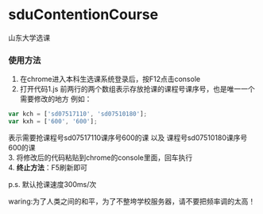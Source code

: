 # sduContentionCourse
山东大学选课

### 使用方法
1. 在chrome进入本科生选课系统登录后，按F12点击console
2. 打开代码1.js 前两行的两个数组表示存放抢课的课程号课序号，也是唯一一个需要修改的地方
例如：
```js
var kch = ['sd07517110', 'sd07510180'];
var kxh = ['600', '600'];
```
表示需要抢课程号sd07517110课序号600的课 以及 课程号sd07510180课序号600的课  
3. 将修改后的代码粘贴到chrome的console里面，回车执行  
4. **终止方法**：F5刷新即可

p.s. 默认抢课速度300ms/次

waring:为了人类之间的和平，为了不整垮学校服务器，请不要把频率调的太高！
